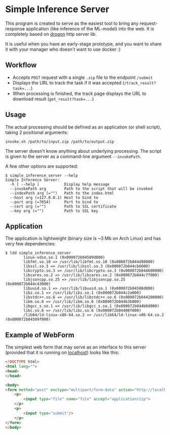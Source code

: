 # Simple Inference Server

This program is created to serve as the easiest tool to bring any request-response application (like inference of the ML-model) into the web.
It is completely based on [drogon](https://github.com/drogonframework/drogon) http server lib.

It is useful when you have an early-stage prototype, and you want to share it with your manager who doesn't want to use docker :)

## Workflow

- Accepts `POST` request with a single `.zip` file to the endpoint `/submit`
- Displays the URL to track the task if it was accepted (`/track_result?task=...`)
- When processing is finished, the track page displays the URL to download result (`get_result?task=...`)

## Usage

The actual processing should be defined as an application (or shell script), taking 2 positional arguments:
```shell
invoke.sh /path/to/input.zip /path/to/output.zip
```

The server doesn't know anything about underlying processing.
The script is given to the server as a command-line argument `--invokePath`.

A few other options are supported:
```shell
$ simple_inference_server --help
Simple Inference Server:
  -h [ --help ]           Display help message
  --invokePath arg        Path to the script that will be invoked
  --indexPath arg (="")   Path to the index.html
  --host arg (=127.0.0.1) Host to bind to
  --port arg (=7654)      Port to bind to
  --cert arg (="")        Path to SSL certificate
  --key arg (="")         Path to SSL key
```


## Application

The application is lightweight (binary size is ~3 Mb on Arch Linux) and has very few dependencies:
```shell
$ ldd simple_inference_server
        linux-vdso.so.1 (0x000072b04509d000)
        libfmt.so.10 => /usr/lib/libfmt.so.10 (0x000072b044d90000)
        libssl.so.3 => /usr/lib/libssl.so.3 (0x000072b044cb6000)
        libcrypto.so.3 => /usr/lib/libcrypto.so.3 (0x000072b044600000)
        libcares.so.2 => /usr/lib/libcares.so.2 (0x000072b044c7f000)
        libjsoncpp.so.25 => /usr/lib/libjsoncpp.so.25 (0x000072b044c43000)
        libuuid.so.1 => /usr/lib/libuuid.so.1 (0x000072b04508d000)
        libz.so.1 => /usr/lib/libz.so.1 (0x000072b044c2a000)
        libstdc++.so.6 => /usr/lib/libstdc++.so.6 (0x000072b044200000)
        libm.so.6 => /usr/lib/libm.so.6 (0x000072b044b3b000)
        libgcc_s.so.1 => /usr/lib/libgcc_s.so.1 (0x000072b044b0d000)
        libc.so.6 => /usr/lib/libc.so.6 (0x000072b04400f000)
        /lib64/ld-linux-x86-64.so.2 => /usr/lib64/ld-linux-x86-64.so.2 (0x000072b04509f000)
```

## Example of WebForm

The simplest web form that may serve as an interface to this server (provided that it is running on [localhost](http://localhost:7654)) looks like this:
```html
<!DOCTYPE html>
<html lang="">
<head>
</head>

<body>
<form method="post" enctype="multipart/form-data" action="http://localhost:7654/submit">
    <p>
        <input type="file" name="file" accept="application/zip">
    </p>
    <p>
        <input type="submit"/>
    </p>
</form>
</body>
```

